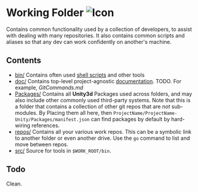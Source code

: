 # Working Folder ![Icon](/doc/icon.png)
Contains common functionality used by a collection of developers, to assist with dealing with many repositories. It also contains common scripts and aliases so that any dev can work confidently on another's machine.

## Contents
* [bin/](bin) Contains often used [shell scripts](bin/Readme.md) and other tools
* [doc/](doc) Contains top-level project-agnostic [documentation](doc/Readme.md). TODO. For example, *GitCommands.md*
* [Packages/](Packages) Contains all **Unity3d** Packages used across folders, and may also include other commonly used third-party systems. Note that this is a folder that contains a collection of other git repos that are *not* sub-modules. By Placing them all here, then `ProjectName/ProjectName-Unity/Packages/manifest.json` can find packages by default by hard-wiring references.
* [repos/](repos) Contains all your various work repos. This can be a symbolic link to another folder or even another drive. Use the `go` command to list and move between repos.
* [src/](src) Source for tools in `$WORK_ROOT/bin`.

## Todo
Clean.
